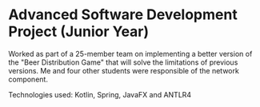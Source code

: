 # Advanced Software Development Project (Junior Year)
Worked as part of a 25-member team on implementing a better version of the "Beer Distribution Game" that will solve the limitations of previous versions. Me and four other students were responsible of the network component.

Technologies used: Kotlin, Spring, JavaFX and ANTLR4

